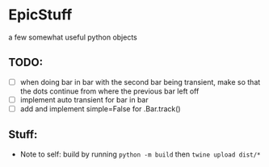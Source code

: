 # EpicStuff

a few somewhat useful python objects

## TODO:

-   [ ] when doing bar in bar with the second bar being transient, make so that the dots continue from where the previous bar left off
-   [ ] implement auto transient for bar in bar
-   [ ] add and implement simple=False for .Bar.track()

## Stuff:

-   Note to self: build by running `python -m build` then `twine upload dist/*`
